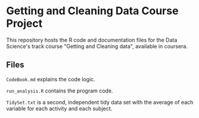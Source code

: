 # Getting and Cleaning Data Course Project

This repository hosts the R code and documentation files for the Data Science's track course "Getting and Cleaning data", available in coursera.

## Files

`CodeBook.md` explains the code logic.

`run_analysis.R` contains the program code.

`TidySet.txt` is a second, independent tidy data set with the average of each variable for each activity and each subject.
